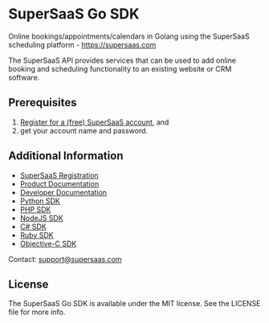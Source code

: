 # SuperSaaS Go SDK

Online bookings/appointments/calendars in Golang using the SuperSaaS scheduling platform - https://supersaas.com

The SuperSaaS API provides services that can be used to add online booking and scheduling functionality to an existing website or CRM software.

## Prerequisites

1. [Register for a (free) SuperSaaS account](https://www.supersaas.com/accounts/new), and
2. get your account name and password.

## Additional Information

+ [SuperSaaS Registration](https://www.supersaas.com/accounts/new)
+ [Product Documentation](https://www.supersaas.com/info/support)
+ [Developer Documentation](https://www.supersaas.com/info/dev)
+ [Python SDK](https://github.com/TertiumQuid/supersaas-python-sdk)
+ [PHP SDK](https://github.com/TertiumQuid/supersaas-php-sdk)
+ [NodeJS SDK](https://github.com/TertiumQuid/supersaas-nodejs-sdk)
+ [C# SDK](https://github.com/TertiumQuid/supersaas-csharp-sdk)
+ [Ruby SDK](https://github.com/TertiumQuid/supersaas-ruby-sdk)
+ [Objective-C SDK](https://github.com/TertiumQuid/supersaas-objc-sdk)

Contact: [support@supersaas.com](mailto:support@supersaas.com)

## License

The SuperSaaS Go SDK is available under the MIT license. See the LICENSE file for more info.
